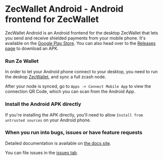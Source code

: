 # ZecWallet Android - Android frontend for ZecWallet

ZecWallet Android is an Android frontend for the desktop ZecWallet that lets you send and receive shielded payments from your mobile phone. It's available on the [Google Play Store](https://play.google.com/store/apps/details?id=com.adityapk.zcash.zqwandroid). You can also head over to the [Releases page](https://github.com/adityapk00/zqwandroid/releases) to download an APK. 

### Run Ze Wallet
In order to let your Android phone connect to your desktop, you need to run the deskop [ZecWallet](https://github.com/ZcashFoundation/zecwallet), and sync a full zcash node.

After your node is synced, go to `Apps -> Connect Mobile App` to view the connection QR Code, which you can scan from the Android App. 

### Install the Android APK directly
If you're installing the APK directly, you'll need to allow `Install from untrusted sources` on your Android phone.

### When you run into bugs, issues or have feature requests
Detailed documentation is available on [the docs site](https://docs.zecqtwallet.com/android/).

You can file issues in the [issues tab](https://github.com/adityapk00/zqwandroid/issues). 

